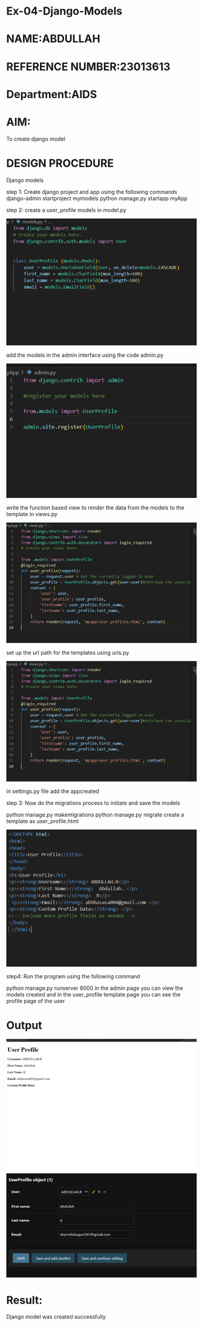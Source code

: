 # Ex-04-Django-Models

# NAME:ABDULLAH
# REFERENCE NUMBER:23013613
# Department:AIDS


# AIM:
To create django model

# DESIGN PROCEDURE
Django models

step 1: Create django project and app using the following commands
django-admin startproject mymodels
python manage.py startapp myApp

step 2:
create a user_profile models in model.py


![Alt text](1ststeo.png)
  
add the models in the admin interface using the code admin.py

![Alt text](hassy.png.png)

write the function based view to render the data from the models to the template in views.py

![Alt text](<Screenshot 2023-11-19 181907.png>)

set up the url path for the templates using urls.py

![Alt text](<Screenshot 2023-11-19 181907.png>)

in settings.py file add the appcreated

step 3: Now do the migrations process to initiate and save the models

python manage.py makemigrations 
python manage.py migrate
create a template as user_profile.html

![Alt text](<Screenshot 2023-11-19 182328.png>)

step4:
Run the program using the following command

python manage.py runserver 8000
in the admin page you can view the models created
and in the user_profile template page you can see the profile page of the user
# Output

![Alt text](<Screenshot 2023-11-19 174654.png>)
![Alt text](<Screenshot 2023-11-19 183410.png>)

# Result:
Django model was created successfully
